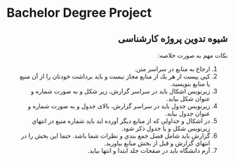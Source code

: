 # Bachelor Degree Project
<div lang="fa" dir="rtl" align="right">
<h2>
شیوه تدوین پروژه کارشناسی
</h2>
<p>
نکات مهم به صورت خلاصه:
</p>
<ol>
<li>ارجاع به منابع در سراسر متن.</li>
<li>كپي پيست از هر يك از منابع مجاز نيست و بايد برداشت خودتان را از آن منبع يا منابع بنويسيد.</li>
<li>زيرنويس اشكال بايد در سراسر گزارش، زير شكل و به صورت شماره و عنوان شكل بيايد.</li>
<li>زيرنويس جدول بايد در سراسر گزارش، بالای جدول و به صورت شماره و عنوان جدول بيايد.</li>
<li>در اشكال و جداولي كه از منابع ديگر آورده ايد بايد شماره منبع در انتهاي زيرنويس شكل و يا جدول ذكر شود.</li>
<li>گزارش باید شامل فصل جمع بندي و نظرات شما باشد. حتما اين بخش را در انتهاي گزارش و قبل از بخش منابع بياوريد.</li>
<li>آرم دانشگاه بايد در صفحات جلد ابتدا و انتها بيايد.</li>
</ol>
</div>
<!-- 
<p style="visiblity:hidden">https://pandao.github.io/editor.md/en.html</p>
 -->
